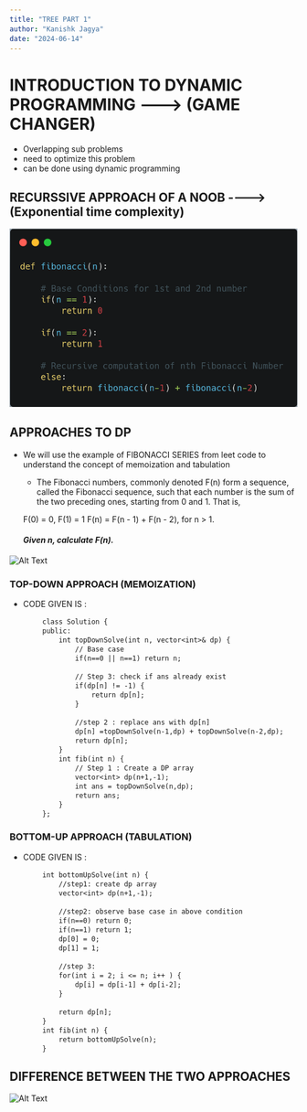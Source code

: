 ```yaml
---
title: "TREE PART 1"
author: "Kanishk Jagya"
date: "2024-06-14"
---
```


# INTRODUCTION TO DYNAMIC PROGRAMMING ---> (GAME CHANGER)

- Overlapping sub problems
- need to optimize this problem
- can be done using dynamic programming

## RECURSSIVE APPROACH OF A NOOB ----> (Exponential time complexity)
![alt text](image.png)


## APPROACHES TO DP

- We will use the example of FIBONACCI SERIES from leet code to understand the concept of memoization and tabulation
    - The Fibonacci numbers, commonly denoted F(n) form a sequence, called the Fibonacci sequence, such that each number is the sum of the two preceding ones, starting from 0 and 1. That is,

    F(0) = 0, F(1) = 1
    F(n) = F(n - 1) + F(n - 2), for n > 1.
    #### *Given n, calculate F(n).*

![Alt Text][2]

[2]: https://avikdas.com/assets/images/2019-04-15-visual-introduction-to-dynamic-programming/fibonacci-naive.png

### TOP-DOWN APPROACH (MEMOIZATION)

- CODE GIVEN IS :
```
        class Solution {
        public:
            int topDownSolve(int n, vector<int>& dp) {
                // Base case
                if(n==0 || n==1) return n;

                // Step 3: check if ans already exist
                if(dp[n] != -1) {
                    return dp[n];
                }

                //step 2 : replace ans with dp[n]
                dp[n] =topDownSolve(n-1,dp) + topDownSolve(n-2,dp);
                return dp[n];
            }
            int fib(int n) {
                // Step 1 : Create a DP array
                vector<int> dp(n+1,-1);
                int ans = topDownSolve(n,dp);
                return ans;
            }
        };
```



### BOTTOM-UP APPROACH (TABULATION)

- CODE GIVEN IS :
```
        int bottomUpSolve(int n) {
            //step1: create dp array
            vector<int> dp(n+1,-1);

            //step2: observe base case in above condition
            if(n==0) return 0;
            if(n==1) return 1;
            dp[0] = 0;
            dp[1] = 1;

            //step 3: 
            for(int i = 2; i <= n; i++ ) {
                dp[i] = dp[i-1] + dp[i-2];
            }

            return dp[n];
        }
        int fib(int n) {
            return bottomUpSolve(n);
        }
```

## DIFFERENCE BETWEEN THE TWO APPROACHES

![Alt Text][1]

[1]: https://media.geeksforgeeks.org/wp-content/cdn-uploads/Tabulation-vs-Memoization-1.png
